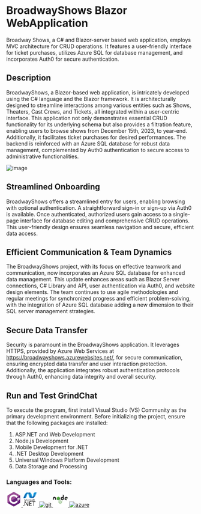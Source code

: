 # BroadwayShows Blazor WebApplication 

Broadway Shows, a C# and Blazor-server based web application, employs MVC architecture for CRUD operations. It features a user-friendly interface for ticket purchases, utilizes Azure SQL for database management, and incorporates Auth0 for secure authentication.

## Description

BroadwayShows, a Blazor-based web application, is intricately developed using the C# language and the Blazor framework. It is architecturally designed to streamline interactions among various entities such as Shows, Theaters, Cast Crews, and Tickets, all integrated within a user-centric interface. This application not only demonstrates essential CRUD functionality for its underlying schema but also provides a filtration feature, enabling users to browse shows from December 15th, 2023, to year-end. Additionally, it facilitates ticket purchases for desired performances. The backend is reinforced with an Azure SQL database for robust data management, complemented by Auth0 authentication to secure access to administrative functionalities. 

![image](https://github.com/oteomamo/BroadwayShows-Blazor/BroadwayShows.Blazor/wwwroot/css/2023-12-25-204201.png)


## Streamlined Onboarding

BroadwayShows offers a streamlined entry for users, enabling browsing with optional authentication. A straightforward sign-in or sign-up via Auth0 is available. Once authenticated, authorized users gain access to a single-page interface for database editing and comprehensive CRUD operations. This user-friendly design ensures seamless navigation and secure, efficient data access.

## Efficient Communication & Team Dynamics

The BroadwayShows project, with its focus on effective teamwork and communication, now incorporates an Azure SQL database for enhanced data management. This update enhances areas such as Blazor Server connections, C# Library and API, user authentication via Auth0, and website design elements. The team continues to use agile methodologies and regular meetings for synchronized progress and efficient problem-solving, with the integration of Azure SQL database adding a new dimension to their SQL server management strategies.

## Secure Data Transfer

Security is paramount in the BroadwayShows application. It leverages HTTPS, provided by Azure Web Services at https://broadwayshows.azurewebsites.net/, for secure communication, ensuring encrypted data transfer and user interaction protection. Additionally, the application integrates robust authentication protocols through Auth0, enhancing data integrity and overall security.

## Run and Test GrindChat

To execute the program, first install Visual Studio (VS) Community as the primary development environment. 
Before initializing the project, ensure that the following packages are installed:

1. ASP.NET and Web Development
2. Node.js Development
3. Mobile Development for .NET
4. .NET Desktop Development
5. Universal Windows Platform Development
6. Data Storage and Processing



<h3 align="left">Languages and Tools:</h3>
 <a href="https://www.w3schools.com/cs/" target="_blank" rel="noreferrer"> <img src="https://raw.githubusercontent.com/devicons/devicon/master/icons/csharp/csharp-original.svg" alt="csharp" width="40" height="40"/> </a> <a href="https://dotnet.microsoft.com/" target="_blank" rel="noreferrer"> <img src="https://raw.githubusercontent.com/devicons/devicon/master/icons/dot-net/dot-net-original-wordmark.svg" alt="dotnet" width="40" height="40"/> </a> <a href="https://git-scm.com/" target="_blank" rel="noreferrer"> <img src="https://www.vectorlogo.zone/logos/git-scm/git-scm-icon.svg" alt="git" width="40" height="40"/> </a> <a href="https://nodejs.org" target="_blank" rel="noreferrer"> <img src="https://raw.githubusercontent.com/devicons/devicon/master/icons/nodejs/nodejs-original-wordmark.svg" alt="nodejs" width="40" height="40"/> </a> <a href="https://azure.microsoft.com/en-in/" target="_blank" rel="noreferrer"> <img src="https://www.vectorlogo.zone/logos/microsoft_azure/microsoft_azure-icon.svg" alt="azure" width="40" height="40"/> </a>   </p>

